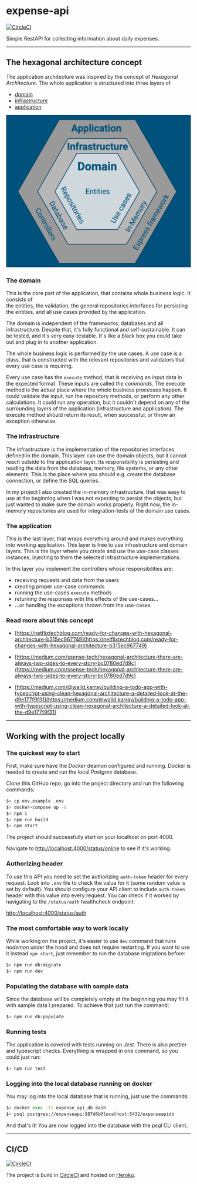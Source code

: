 # expense-api

[![CircleCI](https://dl.circleci.com/status-badge/img/circleci/6koqDqLcxHb4FgvWvZbWyg/APHE29GUod9gKbvNWes2fV/tree/main.svg?style=svg)](https://dl.circleci.com/status-badge/redirect/circleci/6koqDqLcxHb4FgvWvZbWyg/APHE29GUod9gKbvNWes2fV/tree/main)

Simple RestAPI for collecting information about daily expenses.

---

## The hexagonal architecture concept

The application architecture was inspired by the concept of _Hexagonal Architecture_.
The whole application is structured into three layers of

- [domain](#the-domain)
- [infrastructure](#the-infrastructure)
- [application](#the-application)

![hexagonal-architecture.png](docs%2Fhexagonal-architecture.png)

### The domain

This is the core part of the application, that contains whole business logic. It consists of  
the entities, the validation, the general repositories interfaces for persisting the entities,
and all use cases provided by the application.

The domain is independent of the frameworks, databases and all infrastructure. Despite that,
it's fully functional and self-sustainable. It can be tested, and it's very easy-testable.
It's like a black box you could take out and plug in to another application.

The whole business logic is performed by the use cases. A use case is a class, that is
constructed with the relevant repositories and validators that every use case is requiring.

Every use case has the `execute` method, that is receiving an input data in the expected format.
These inputs are called _the commands_. The execute method is the actual place where the whole
business processes happen. It could validate the input, run the repository methods, or perform
any other calculations. It could run any operation, but it couldn't depend on any of the surrounding
layers of the application (infrastructure and application). The execute method should return its
result, when successful, or throw an exception otherwise.

### The infrastructure

The infrastructure is the implementation of the repositories interfaces defined in the domain.
This layer can use the domain objects, but it cannot reach outside to the application layer.
Its responsibility is persisting and reading the data from the database, memory, file systems,
or any other elements. This is the place where you should e.g. create the database connection,
or define the SQL queries.

In my project I also created the in-memory infrastructure, that was easy to use at the beginning
when I was not expecting to persist the objects, but just wanted to make sure the domain works
properly. Right now, the in-memory repositories are used for integration-tests of the domain
use cases.

### The application

This is the last layer, that wraps everything around and makes everything into working
application. This layer is free to use infrastructure and domain layers. This is the layer
where you create and use the use-case classes instances, injecting to them the selected
infrastructure implementations.

In this layer you implement the controllers whose responsibilities are:

- receiving requests and data from the users
- creating proper use-case commands
- running the use-cases `execute` methods
- returning the responses with the effects of the use-cases...
- ...or handling the exceptions thrown from the use-cases

### Read more about this concept

- [https://netflixtechblog.com/ready-for-changes-with-hexagonal-architecture-b315ec967749](https://netflixtechblog.com/ready-for-changes-with-hexagonal-architecture-b315ec967749)

- [https://medium.com/ssense-tech/hexagonal-architecture-there-are-always-two-sides-to-every-story-bc0780ed7d9c](https://medium.com/ssense-tech/hexagonal-architecture-there-are-always-two-sides-to-every-story-bc0780ed7d9c)

- [https://medium.com/@walid.karray/building-a-todo-app-with-typescript-using-clean-hexagonal-architecture-a-detailed-look-at-the-d9e177f9f31](https://medium.com/@walid.karray/building-a-todo-app-with-typescript-using-clean-hexagonal-architecture-a-detailed-look-at-the-d9e177f9f31)

---

## Working with the project locally

### The quickest way to start

First, make sure have the _Docker_ deamon configured and running.
Docker is needed to create and run the local _Postgres_ database.

Clone this GitHub repo,
go into the project directory and run the following commands:

```bash
$> cp env.example .env
$> docker-compose up -d
$> npm i
$> npm run build
$> npm start
```

The project should successfully start on your localhost on port 4000.

Navigate to [http://localhost:4000/status/online](http://localhost:4000/status/online)
to see if it's working.

### Authorizing header

To use this API you need to set the authorizing `auth-token` header for every request. 
Look into `.env` file to check the value for it (some random value is set by default). 
You should configure your API client to include `auth-token` header with this value 
into every request. You can check if it worked by navigating to the `/status/auth` 
healthcheck endpoint: 

[http://localhost:4000/status/auth](http://localhost:4000/status/auth)  

### The most comfortable way to work locally

While working on the project, it's easier to use `dev` command that runs _nodemon_
under the hood and does not require restarting. If you want to use it instead `npm start`,
just remember to run the database migrations before:

```bash
$> npm run db:migrate
$> npm run dev
```

### Populating the database with sample data

Since the database will be completely empty at the beginning you may fill it with sample data
I prepared. To achieve that just run the command:

```bash
$> npm run db:populate
```

### Running tests

The application is covered with tests running on _Jest_. There is also prettier and 
typescript checks. Everything is wrapped in one command, so you could just run:

```bash
$> npm run test
```

### Logging into the local database running on docker

You may log into the local database that is running, just use the commands:

```bash
$> docker exec -ti expense_api_db bash
$> psql postgres://expenseapi:987d6b@localhost:5432/expenseapidb
```

And that's it! You are now logged into the database with the _psql_ CLI client.

---

## CI/CD

[![CircleCI](https://dl.circleci.com/status-badge/img/circleci/6koqDqLcxHb4FgvWvZbWyg/APHE29GUod9gKbvNWes2fV/tree/main.svg?style=svg)](https://dl.circleci.com/status-badge/redirect/circleci/6koqDqLcxHb4FgvWvZbWyg/APHE29GUod9gKbvNWes2fV/tree/main)

The project is build in [CircleCI](https://circleci.com) and hosted on [Heroku](https://heroku.com).

